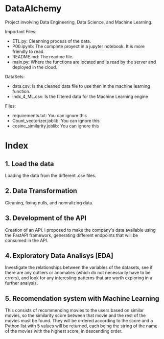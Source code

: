 # DataAlchemy
Project involving Data Engineering, Data Science, and Machine Learning.

Important Files:
 - ETL.py: Cleanning process of the data.
 - P00.ipynb: The complete proyect in a jupyter notebook. It is more friendly to read.
 - README.md: The readme file.
 - main.py: Where the functions are located and is read by the server and deployed in the cloud.
 
 
 DataSets:
 - data.csv: Is the cleaned data file to use then in the machine learning function.
 - indx_4_ML.csv: Is the filtered data for the Machine Learning engine
 
 Files:
- requirements.txt: You can ignore this
- Count_vectorizer.joblib: You can ignore this
- cosine_similarity.joblib: You can ignore this
 

# Index

## 1. Load the data
 Loading the data from the different .csv files.

## 2. Data Transformation
 Cleaning, fixing nulls, and nomralizing data.

## 3. Development of the API
 Creation of an API. I proposed to make the company's data available using the FastAPI framework, generating different endpoints that will be consumed in the API.

## 4. Exploratory Data Analisys [EDA]
 Investigate the relationships between the variables of the datasets, see if there are any outliers or anomalies (which do not necessarily have to be errors), and look for any interesting patterns that are worth exploring in a further analysis.


## 5. Recomendation system with Machine Learning
 This consists of recommending movies to the users based on similar movies, so the similarity score between that movie and the rest of the movies must be found. They will be ordered according to the score and a Python list with 5 values will be returned, each being the string of the name of the movies with the highest score, in descending order.

